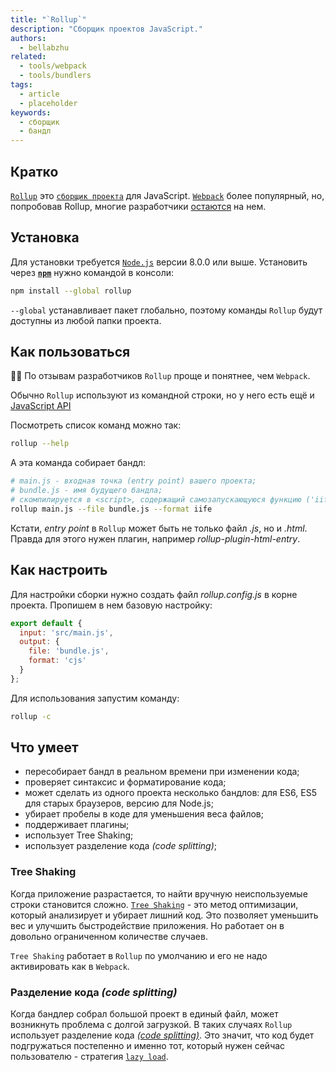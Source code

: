 ```yaml
---
title: "`Rollup`"
description: "Сборщик проектов JavaScript."
authors:
  - bellabzhu
related:
  - tools/webpack
  - tools/bundlers
tags:
  - article
  - placeholder
keywords:
  - сборщик
  - бандл
---
```


## Кратко

[`Rollup`](https://rollupjs.org/guide/en) это [`сборщик проекта`](/tools/bundlers/) для JavaScript. [`Webpack`](/tools/webpack/) более популярный, но, попробовав Rollup, многие разработчики [остаются](https://2021.stateofjs.com/en-US/libraries/build-tools/) на нем.

## Установка
Для установки требуется [`Node.js`](/tools/nodejs/) версии 8.0.0 или выше. Установить через __[`npm`](/tools/package-managers/)__ нужно командой в консоли:

```bash
npm install --global rollup
```

`--global` устанавливает пакет глобально, поэтому команды `Rollup` будут доступны из любой папки проекта.

## Как пользоваться

🧑‍💻 По отзывам разработчиков `Rollup` проще и понятнее, чем `Webpack`.

Обычно `Rollup` используют из командной строки, но у него есть ещё и [JavaScript API](https://rollupjs.org/guide/en/#javascript-api)

Посмотреть список команд можно так:

```bash
rollup --help
```

А эта команда собирает бандл:

```bash
# main.js - входная точка (entry point) вашего проекта;
# bundle.js - имя будущего бандла;
# скомпилируется в <script>, содержащий самозапускающуюся функцию ('iife');
rollup main.js --file bundle.js --format iife
```

Кстати, _entry point_ в `Rollup` может быть не только файл _.js_, но и _.html_. Правда для этого нужен плагин, например _rollup-plugin-html-entry_.

## Как настроить

Для настройки сборки нужно создать файл _rollup.config.js_ в корне проекта. Пропишем в нем базовую настройку:

```js
export default {
  input: 'src/main.js',
  output: {
    file: 'bundle.js',
    format: 'cjs'
  }
};
```

Для использования запустим команду:

```bash
rollup -c
```

## Что умеет

  - пересобирает бандл в реальном времени при изменении кода;
  - проверяет синтаксис и форматирование кода;
  - может сделать из одного проекта несколько бандлов: для ES6, ES5 для старых браузеров, версию для Node.js;
  - убирает пробелы в коде для уменьшения веса файлов;
  - поддерживает плагины;
  - использует Tree Shaking;
  - использует разделение кода _(code splitting)_;

### Tree Shaking

Когда приложение разрастается, то найти вручную неиспользуемые строки становится сложно. [`Tree Shaking`](https://en.wikipedia.org/wiki/Tree_shaking) - это метод оптимизации, который анализирует и убирает лишний код. Это позволяет уменьшить вес и улучшить быстродействие приложения. Но работает он в довольно ограниченном количестве случаев.

`Tree Shaking` работает в `Rollup` по умолчанию и его не надо активировать как в `Webpack`.

### Разделение кода _(code splitting)_

Когда бандлер собрал большой проект в единый файл, может возникнуть проблема с долгой загрузкой. В таких случаях `Rollup` использует разделение кода [_(code splitting)_](https://developer.mozilla.org/en-US/docs/Glossary/Code_splitting). Это значит, что код будет подгружаться постепенно и именно тот, который нужен сейчас пользователю - стратегия [`lazy load`](https://developer.mozilla.org/en-US/docs/Web/Performance/Lazy_loading).
